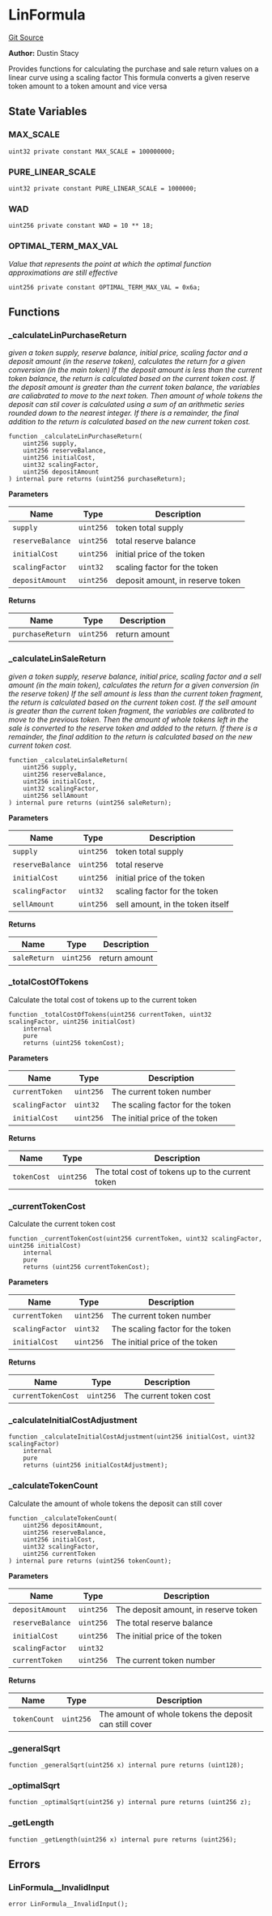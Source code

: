 # LinFormula
[Git Source](https://github.com/dustinstacy/boncurs/blob/52a092a7ad60aeeee3132e910b32ca470eb8882d/contracts/linear/LinFormula.sol)

**Author:**
Dustin Stacy

Provides functions for calculating the purchase and sale return values on a linear curve using a scaling factor
This formula converts a given reserve token amount to a token amount and vice versa


## State Variables
### MAX_SCALE

```solidity
uint32 private constant MAX_SCALE = 100000000;
```


### PURE_LINEAR_SCALE

```solidity
uint32 private constant PURE_LINEAR_SCALE = 1000000;
```


### WAD

```solidity
uint256 private constant WAD = 10 ** 18;
```


### OPTIMAL_TERM_MAX_VAL
*Value that represents the point at which the optimal function approximations are still effective*


```solidity
uint256 private constant OPTIMAL_TERM_MAX_VAL = 0x6a;
```


## Functions
### _calculateLinPurchaseReturn

*given a token supply, reserve balance, initial price, scaling factor and a deposit amount (in the reserve token),
calculates the return for a given conversion (in the main token)
If the deposit amount is less than the current token balance, the return is calculated based on the current token cost.
If the deposit amount is greater than the current token balance, the variables are caliabrated to move to the next token.
Then amount of whole tokens the deposit can stil cover is calculated using a sum of an arithmetic series rounded down to the nearest integer.
If there is a remainder, the final addition to the return is calculated based on the new current token cost.*


```solidity
function _calculateLinPurchaseReturn(
    uint256 supply,
    uint256 reserveBalance,
    uint256 initialCost,
    uint32 scalingFactor,
    uint256 depositAmount
) internal pure returns (uint256 purchaseReturn);
```
**Parameters**

|Name|Type|Description|
|----|----|-----------|
|`supply`|`uint256`|           token total supply|
|`reserveBalance`|`uint256`|   total reserve balance|
|`initialCost`|`uint256`|     initial price of the token|
|`scalingFactor`|`uint32`|    scaling factor for the token|
|`depositAmount`|`uint256`|    deposit amount, in reserve token|

**Returns**

|Name|Type|Description|
|----|----|-----------|
|`purchaseReturn`|`uint256`|return amount|


### _calculateLinSaleReturn

*given a token supply, reserve balance, initial price, scaling factor and a sell amount (in the main token),
calculates the return for a given conversion (in the reserve token)
If the sell amount is less than the current token fragment, the return is calculated based on the current token cost.
If the sell amount is greater than the current token fragment, the variables are calibrated to move to the previous token.
Then the amount of whole tokens left in the sale is converted to the reserve token and added to the return.
If there is a remainder, the final addition to the return is calculated based on the new current token cost.*


```solidity
function _calculateLinSaleReturn(
    uint256 supply,
    uint256 reserveBalance,
    uint256 initialCost,
    uint32 scalingFactor,
    uint256 sellAmount
) internal pure returns (uint256 saleReturn);
```
**Parameters**

|Name|Type|Description|
|----|----|-----------|
|`supply`|`uint256`|           token total supply|
|`reserveBalance`|`uint256`|   total reserve|
|`initialCost`|`uint256`|     initial price of the token|
|`scalingFactor`|`uint32`|    scaling factor for the token|
|`sellAmount`|`uint256`|       sell amount, in the token itself|

**Returns**

|Name|Type|Description|
|----|----|-----------|
|`saleReturn`|`uint256`|return amount|


### _totalCostOfTokens

Calculate the total cost of tokens up to the current token


```solidity
function _totalCostOfTokens(uint256 currentToken, uint32 scalingFactor, uint256 initialCost)
    internal
    pure
    returns (uint256 tokenCost);
```
**Parameters**

|Name|Type|Description|
|----|----|-----------|
|`currentToken`|`uint256`|The current token number|
|`scalingFactor`|`uint32`|The scaling factor for the token|
|`initialCost`|`uint256`|The initial price of the token|

**Returns**

|Name|Type|Description|
|----|----|-----------|
|`tokenCost`|`uint256`|The total cost of tokens up to the current token|


### _currentTokenCost

Calculate the current token cost


```solidity
function _currentTokenCost(uint256 currentToken, uint32 scalingFactor, uint256 initialCost)
    internal
    pure
    returns (uint256 currentTokenCost);
```
**Parameters**

|Name|Type|Description|
|----|----|-----------|
|`currentToken`|`uint256`|The current token number|
|`scalingFactor`|`uint32`|The scaling factor for the token|
|`initialCost`|`uint256`|The initial price of the token|

**Returns**

|Name|Type|Description|
|----|----|-----------|
|`currentTokenCost`|`uint256`|The current token cost|


### _calculateInitialCostAdjustment


```solidity
function _calculateInitialCostAdjustment(uint256 initialCost, uint32 scalingFactor)
    internal
    pure
    returns (uint256 initialCostAdjustment);
```

### _calculateTokenCount

Calculate the amount of whole tokens the deposit can still cover


```solidity
function _calculateTokenCount(
    uint256 depositAmount,
    uint256 reserveBalance,
    uint256 initialCost,
    uint32 scalingFactor,
    uint256 currentToken
) internal pure returns (uint256 tokenCount);
```
**Parameters**

|Name|Type|Description|
|----|----|-----------|
|`depositAmount`|`uint256`|The deposit amount, in reserve token|
|`reserveBalance`|`uint256`|The total reserve balance|
|`initialCost`|`uint256`|The initial price of the token|
|`scalingFactor`|`uint32`||
|`currentToken`|`uint256`|The current token number|

**Returns**

|Name|Type|Description|
|----|----|-----------|
|`tokenCount`|`uint256`|The amount of whole tokens the deposit can still cover|


### _generalSqrt


```solidity
function _generalSqrt(uint256 x) internal pure returns (uint128);
```

### _optimalSqrt


```solidity
function _optimalSqrt(uint256 y) internal pure returns (uint256 z);
```

### _getLength


```solidity
function _getLength(uint256 x) internal pure returns (uint256);
```

## Errors
### LinFormula__InvalidInput

```solidity
error LinFormula__InvalidInput();
```

